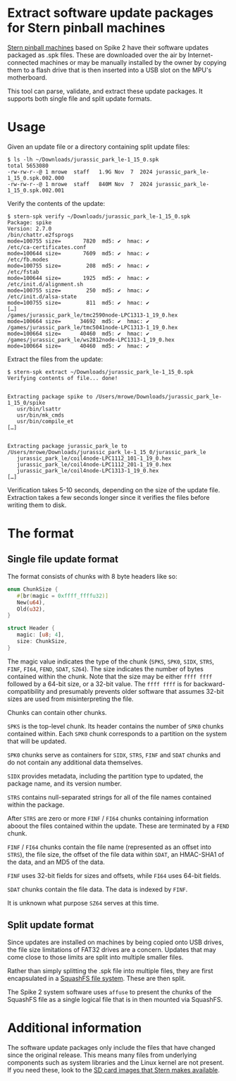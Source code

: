 # Extract software update packages for Stern pinball machines

[Stern pinball machines](https://www.sternpinball.com/) based on Spike 2 have
their software updates packaged as .spk files. These are downloaded over the
air by Internet-connected machines or may be manually installed by the owner by
copying them to a flash drive that is then inserted into a USB slot on the
MPU's motherboard.

This tool can parse, validate, and extract these update packages. It supports both
single file and split update formats.

# Usage

Given an update file or a directory containing split update files:

```
$ ls -lh ~/Downloads/jurassic_park_le-1_15_0.spk
total 5653080
-rw-rw-r--@ 1 mrowe  staff   1.9G Nov  7  2024 jurassic_park_le-1_15_0.spk.002.000
-rw-rw-r--@ 1 mrowe  staff   840M Nov  7  2024 jurassic_park_le-1_15_0.spk.002.001
```

Verify the contents of the update:

```
$ stern-spk verify ~/Downloads/jurassic_park_le-1_15_0.spk
Package: spike
Version: 2.7.0
/bin/chattr.e2fsprogs                                                                                                                                                 mode=100755 size=       7820  md5: ✔  hmac: ✔
/etc/ca-certificates.conf                                                                                                                                             mode=100644 size=       7609  md5: ✔  hmac: ✔
/etc/fb.modes                                                                                                                                                         mode=100755 size=        208  md5: ✔  hmac: ✔
/etc/fstab                                                                                                                                                            mode=100644 size=       1925  md5: ✔  hmac: ✔
/etc/init.d/alignment.sh                                                                                                                                              mode=100755 size=        250  md5: ✔  hmac: ✔
/etc/init.d/alsa-state                                                                                                                                                mode=100755 size=        811  md5: ✔  hmac: ✔
[…]
/games/jurassic_park_le/tmc2590node-LPC1313-1_19_0.hex                                                                                                                mode=100664 size=      34692  md5: ✔  hmac: ✔
/games/jurassic_park_le/tmc5041node-LPC1313-1_19_0.hex                                                                                                                mode=100664 size=      40460  md5: ✔  hmac: ✔
/games/jurassic_park_le/ws2812node-LPC1313-1_19_0.hex                                                                                                                 mode=100664 size=      40460  md5: ✔  hmac: ✔
```

Extract the files from the update:

```
$ stern-spk extract ~/Downloads/jurassic_park_le-1_15_0.spk
Verifying contents of file... done!


Extracting package spike to /Users/mrowe/Downloads/jurassic_park_le-1_15_0/spike
   usr/bin/lsattr
   usr/bin/mk_cmds
   usr/bin/compile_et
[…]


Extracting package jurassic_park_le to /Users/mrowe/Downloads/jurassic_park_le-1_15_0/jurassic_park_le
   jurassic_park_le/coil4node-LPC1112_101-1_19_0.hex
   jurassic_park_le/coil4node-LPC1112_201-1_19_0.hex
   jurassic_park_le/coil4node-LPC1313-1_19_0.hex
[…]
```

Verification takes 5-10 seconds, depending on the size of the update file.
Extraction takes a few seconds longer since it verifies the files before writing
them to disk.

# The format

## Single file update format

The format consists of chunks with 8 byte headers like so:

```rust
enum ChunkSize {
   #[br(magic = 0xffff_ffffu32)]
   New(u64),
   Old(u32),
}

struct Header {
   magic: [u8; 4],
   size: ChunkSize,
}
```

The magic value indicates the type of the chunk (`SPKS`, `SPK0`, `SIDX`,
`STRS`, `FINF`, `FI64`, `FEND`, `SDAT`, `SZ64`). The size indicates the number
of bytes contained within the chunk. Note that the size may be either `ffff ffff`
followed by a 64-bit size, or a 32-bit value. The `ffff ffff` is for
backward-compatibility and presumably prevents older software that assumes
32-bit sizes are used from misinterpreting the file.

Chunks can contain other chunks.

`SPKS` is the top-level chunk. Its header contains the number of `SPK0` chunks
contained within. Each `SPK0` chunk corresponds to a partition on the system
that will be updated.

`SPK0` chunks serve as containers for `SIDX`, `STRS`, `FINF` and `SDAT` chunks
and do not contain any additional data themselves.

`SIDX` provides metadata, including the partition type to updated, the package
name, and its version number. 

`STRS` contains null-separated strings for all of the file names contained
within the package.

After `STRS` are zero or more `FINF` / `FI64` chunks containing information
aboout the files contained within the update. These are terminated by a `FEND`
chunk.

`FINF` / `FI64` chunks contain the file name (represented as an offset into `STRS`), the
file size, the offset of the file data within `SDAT`, an HMAC-SHA1 of the data,
and an MD5 of the data.

`FINF` uses 32-bit fields for sizes and offsets, while `FI64` uses 64-bit fields.

`SDAT` chunks contain the file data. The data is indexed by `FINF`.

It is unknown what purpose `SZ64` serves at this time.


## Split update format

Since updates are installed on machines by being copied onto USB drives, the
file size limitations of FAT32 drives are a concern. Updates that may come
close to those limits are split into multiple smaller files.

Rather than simply splitting the .spk file into multiple files, they are first
encapsulated in a [SquashFS file
system](https://tldp.org/HOWTO/SquashFS-HOWTO/whatis.html). These are then
split.

The Spike 2 system software uses `affuse` to present the chunks of the SquashFS
file as a single logical file that is in then mounted via SquashFS.

# Additional information

The software update packages only include the files that have changed since the
original release. This means many files from underlying components such as
system libraries and the Linux kernel are not present. If you need these, look
to the [SD card images that Stern makes
available](https://sternpinball.com/support/sd-cards/).
